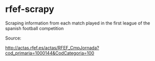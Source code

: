 # rfef-scrapy

Scraping information from each match played in the first league of the spanish football competition

Source:

http://actas.rfef.es/actas/RFEF_CmpJornada?cod_primaria=1000144&CodCategoria=100